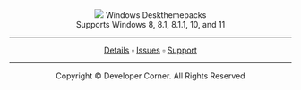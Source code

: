<div align="center">
  <a href="https://www.developer-corner.xyz/"><img src="https://raw.githubusercontent.com/DevCorner-Github/DevCorner-Website/main/docs/assets/Logo-Word.png" widht=100%></img></a>
  Windows Deskthemepacks
  <br />
  Supports Windows 8, 8.1, 8.1.1, 10, and 11
  <br />
  <hr />
  <a href="https://docs.developer-corner.xyz/DESKTHEMEPACKS.html">Details</a> ▫️ <a href="https://github.com/DevCorner-Github/.github/issues">Issues</a> ▫️ <a href="https://discord.me/developer-corner">Support</a>
  <hr />
  Copyright © Developer Corner. All Rights Reserved
</div>
